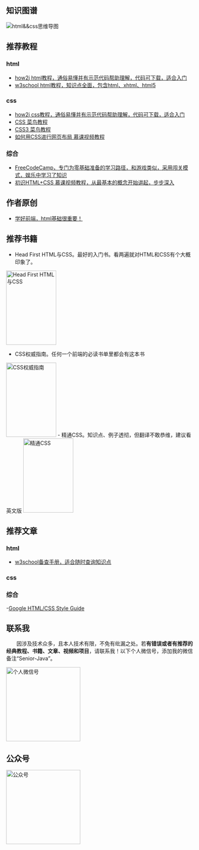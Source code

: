 ## 知识图谱
![html&&css思维导图](http://coderzcr.gitee.io/sensor-java-picture/pictures/html&&css知识图谱.png)

## 推荐教程

### html
- [how2j html教程，通俗易懂并有示范代码帮助理解，代码可下载，适合入门](http://how2j.cn/k/html/html-tutorial/175.html)
- [w3school html教程，知识点全面，包含html、xhtml、html5](http://www.w3school.com.cn/html/index.asp)

### css
- [how2j css教程，通俗易懂并有示范代码帮助理解，代码可下载，适合入门](http://how2j.cn/k/html/html-tutorial/175.html)
- [CSS 菜鸟教程](https://www.runoob.com/css/css-tutorial.html)
- [CSS3 菜鸟教程](https://www.runoob.com/css3/css3-tutorial.html)
- [如何用CSS进行网页布局 慕课视频教程](http://www.imooc.com/learn/57)

### 综合
- [FreeCodeCamp，专门为零基础准备的学习路径，和游戏类似，采用闯关模式，娱乐中学习了知识](http://freecodecamp.cn/)
- [初识HTML+CSS 慕课视频教程，从最基本的概念开始讲起，步步深入](http://www.imooc.com/learn/9)

## 作者原创

- [学好前端，html基础很重要！](html/html基础.md)

## 推荐书籍

- Head First HTML与CSS。最好的入门书。看两遍就对HTML和CSS有个大概印象了。

<img src="http://coderzcr.gitee.io/sensor-java-picture/pictures/s28988547.jpg" alt="Head First HTML与CSS"  width="135" height="200">

- CSS权威指南。任何一个前端的必读书单里都会有这本书

<img src="http://coderzcr.gitee.io/sensor-java-picture/pictures/s2921314.jpg" alt="CSS权威指南"  width="135" height="200">
- 精通CSS。知识点、例子透彻，但翻译不敢恭维，建议看英文版

<img src="http://coderzcr.gitee.io/sensor-java-picture/pictures/s29054660.jpg" alt="精通CSS"  width="135" height="200">

## 推荐文章

### html

- [w3school备查手册，适合随时查询知识点](http://www.w3school.com.cn/tags/html_ref_byfunc.asp)

### css

### 综合

-[Google HTML/CSS Style Guide](https://google.github.io/styleguide/htmlcssguide.html)

## 联系我

　　因涉及技术众多，且本人技术有限，不免有纰漏之处。若**有错误或者有推荐的经典教程、书籍、文章、视频和项目**，请联系我！以下个人微信号，添加我的微信备注“Senior-Java”。

<img src="http://coderzcr.gitee.io/sensor-java-picture/pictures/mmqrcode1564277983207.png" width="200" alt="个人微信号" />


## 公众号

<img src="http://coderzcr.gitee.io/sensor-java-picture/pictures/稿定设计导出-20190728-180717.png" height="200" alt="公众号" />



